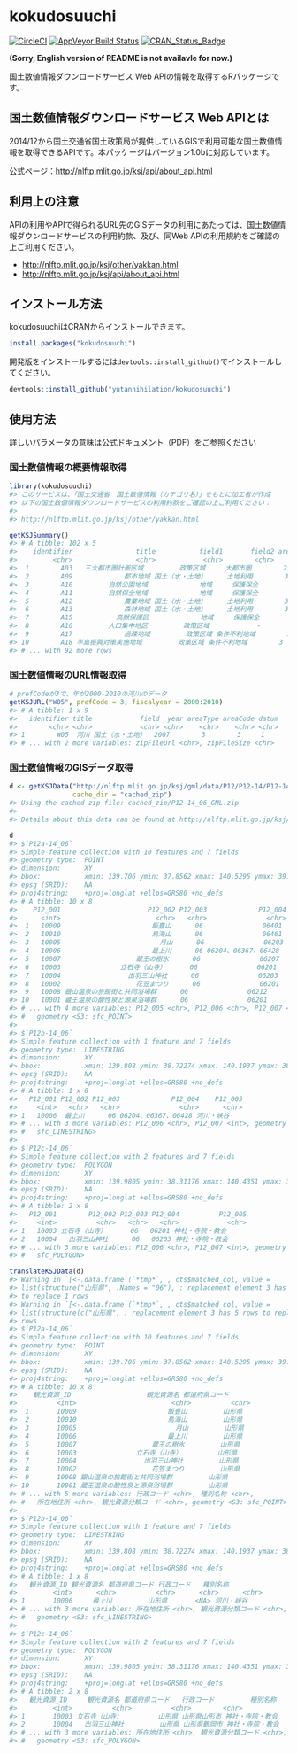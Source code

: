 
<!-- README.md is generated from README.Rmd. Please edit that file -->
kokudosuuchi
============

[![CircleCI](https://circleci.com/gh/yutannihilation/kokudosuuchi.svg?style=svg)](https://circleci.com/gh/yutannihilation/kokudosuuchi) [![AppVeyor Build Status](https://ci.appveyor.com/api/projects/status/github/yutannihilation/kokudosuuchi?branch=master&svg=true)](https://ci.appveyor.com/project/yutannihilation/kokudosuuchi) [![CRAN\_Status\_Badge](http://www.r-pkg.org/badges/version/kokudosuuchi)](https://cran.r-project.org/package=kokudosuuchi)

**(Sorry, English version of README is not availavle for now.)**

国土数値情報ダウンロードサービス Web APIの情報を取得するRパッケージです。

国土数値情報ダウンロードサービス Web APIとは
--------------------------------------------

2014/12から国土交通省国土政策局が提供しているGISで利用可能な国土数値情報を取得できるAPIです。本パッケージはバージョン1.0bに対応しています。

公式ページ：<http://nlftp.mlit.go.jp/ksj/api/about_api.html>

利用上の注意
------------

APIの利用やAPIで得られるURL先のGISデータの利用にあたっては、国土数値情報ダウンロードサービスの利用約款、及び、同Web APIの利用規約をご確認の上ご利用ください。

-   <http://nlftp.mlit.go.jp/ksj/other/yakkan.html>
-   <http://nlftp.mlit.go.jp/ksj/api/about_api.html>

インストール方法
----------------

kokudosuuchiはCRANからインストールできます。

``` r
install.packages("kokudosuuchi")
```

開発版をインストールするには`devtools::install_github()`でインストールしてください。

``` r
devtools::install_github("yutannihilation/kokudosuuchi")
```

使用方法
--------

詳しいパラメータの意味は[公式ドキュメント](http://nlftp.mlit.go.jp/ksj/api/specification_api_ksj.pdf)（PDF）をご参照ください

### 国土数値情報の概要情報取得

``` r
library(kokudosuuchi)
#> このサービスは、「国土交通省　国土数値情報（カテゴリ名）」をもとに加工者が作成
#> 以下の国土数値情報ダウンロードサービスの利用約款をご確認の上ご利用ください：
#> 
#> http://nlftp.mlit.go.jp/ksj/other/yakkan.html

getKSJSummary()
#> # A tibble: 102 x 5
#>    identifier                title           field1       field2 areaType
#>         <chr>                <chr>            <chr>        <chr>    <chr>
#>  1        A03   三大都市圏計画区域         政策区域     大都市圏        2
#>  2        A09             都市地域 国土（水・土地）     土地利用        3
#>  3        A10         自然公園地域             地域     保護保全        3
#>  4        A11         自然保全地域             地域     保護保全        3
#>  5        A12             農業地域 国土（水・土地）     土地利用        3
#>  6        A13             森林地域 国土（水・土地）     土地利用        3
#>  7        A15           鳥獣保護区             地域     保護保全        3
#>  8        A16         人口集中地区         政策区域            -        3
#>  9        A17             過疎地域         政策区域 条件不利地域        3
#> 10        A18 半島振興対策実施地域         政策区域 条件不利地域        3
#> # ... with 92 more rows
```

### 国土数値情報のURL情報取得

``` r
# prefCodeが3で、年が2000-2010の河川のデータ
getKSJURL("W05", prefCode = 3, fiscalyear = 2000:2010)
#> # A tibble: 1 x 9
#>   identifier title            field  year areaType areaCode datum
#>        <chr> <chr>            <chr> <chr>    <chr>    <chr> <chr>
#> 1        W05  河川 国土（水・土地）  2007        3        3     1
#> # ... with 2 more variables: zipFileUrl <chr>, zipFileSize <chr>
```

### 国土数値情報のGISデータ取得

``` r
d <- getKSJData("http://nlftp.mlit.go.jp/ksj/gml/data/P12/P12-14/P12-14_06_GML.zip",
                cache_dir = "cached_zip")
#> Using the cached zip file: cached_zip/P12-14_06_GML.zip
#> 
#> Details about this data can be found at http://nlftp.mlit.go.jp/ksj/gml/datalist/KsjTmplt-P12-v2_2.html

d
#> $`P12a-14_06`
#> Simple feature collection with 10 features and 7 fields
#> geometry type:  POINT
#> dimension:      XY
#> bbox:           xmin: 139.706 ymin: 37.8562 xmax: 140.5295 ymax: 39.09917
#> epsg (SRID):    NA
#> proj4string:    +proj=longlat +ellps=GRS80 +no_defs
#> # A tibble: 10 x 8
#>    P12_001                      P12_002 P12_003             P12_004
#>      <int>                        <chr>   <chr>               <chr>
#>  1   10009                       飯豊山      06               06401
#>  2   10010                       鳥海山      06               06461
#>  3   10005                         月山      06               06203
#>  4   10006                       最上川      06 06204、06367、06428
#>  5   10007                   蔵王の樹氷      06               06207
#>  6   10003               立石寺（山寺）      06               06201
#>  7   10004                 出羽三山神社      06               06203
#>  8   10002                   花笠まつり      06               06201
#>  9   10008 銀山温泉の旅館街と共同浴場群      06               06212
#> 10   10001 蔵王温泉の酸性泉と源泉浴場群      06               06201
#> # ... with 4 more variables: P12_005 <chr>, P12_006 <chr>, P12_007 <int>,
#> #   geometry <S3: sfc_POINT>
#> 
#> $`P12b-14_06`
#> Simple feature collection with 1 feature and 7 fields
#> geometry type:  LINESTRING
#> dimension:      XY
#> bbox:           xmin: 139.808 ymin: 38.72274 xmax: 140.1937 ymax: 38.92187
#> epsg (SRID):    NA
#> proj4string:    +proj=longlat +ellps=GRS80 +no_defs
#> # A tibble: 1 x 8
#>   P12_001 P12_002 P12_003             P12_004    P12_005
#>     <int>   <chr>   <chr>               <chr>      <chr>
#> 1   10006  最上川      06 06204、06367、06428 河川・峡谷
#> # ... with 3 more variables: P12_006 <chr>, P12_007 <int>, geometry <S3:
#> #   sfc_LINESTRING>
#> 
#> $`P12c-14_06`
#> Simple feature collection with 2 features and 7 fields
#> geometry type:  POLYGON
#> dimension:      XY
#> bbox:           xmin: 139.9805 ymin: 38.31176 xmax: 140.4351 ymax: 38.70308
#> epsg (SRID):    NA
#> proj4string:    +proj=longlat +ellps=GRS80 +no_defs
#> # A tibble: 2 x 8
#>   P12_001        P12_002 P12_003 P12_004          P12_005
#>     <int>          <chr>   <chr>   <chr>            <chr>
#> 1   10003 立石寺（山寺）      06   06201 神社・寺院・教会
#> 2   10004   出羽三山神社      06   06203 神社・寺院・教会
#> # ... with 3 more variables: P12_006 <chr>, P12_007 <int>, geometry <S3:
#> #   sfc_POLYGON>
```

``` r
translateKSJData(d)
#> Warning in `[<-.data.frame`(`*tmp*`, , cts$matched_col, value =
#> list(structure("山形県", .Names = "06"), : replacement element 3 has 5 rows
#> to replace 1 rows
#> Warning in `[<-.data.frame`(`*tmp*`, , cts$matched_col, value =
#> list(structure(c("山形県", : replacement element 3 has 5 rows to replace 2
#> rows
#> $`P12a-14_06`
#> Simple feature collection with 10 features and 7 fields
#> geometry type:  POINT
#> dimension:      XY
#> bbox:           xmin: 139.706 ymin: 37.8562 xmax: 140.5295 ymax: 39.09917
#> epsg (SRID):    NA
#> proj4string:    +proj=longlat +ellps=GRS80 +no_defs
#> # A tibble: 10 x 8
#>    観光資源_ID                   観光資源名 都道府県コード
#>          <int>                        <chr>          <chr>
#>  1       10009                       飯豊山         山形県
#>  2       10010                       鳥海山         山形県
#>  3       10005                         月山         山形県
#>  4       10006                       最上川         山形県
#>  5       10007                   蔵王の樹氷         山形県
#>  6       10003               立石寺（山寺）         山形県
#>  7       10004                 出羽三山神社         山形県
#>  8       10002                   花笠まつり         山形県
#>  9       10008 銀山温泉の旅館街と共同浴場群         山形県
#> 10       10001 蔵王温泉の酸性泉と源泉浴場群         山形県
#> # ... with 5 more variables: 行政コード <chr>, 種別名称 <chr>,
#> #   所在地住所 <chr>, 観光資源分類コード <chr>, geometry <S3: sfc_POINT>
#> 
#> $`P12b-14_06`
#> Simple feature collection with 1 feature and 7 fields
#> geometry type:  LINESTRING
#> dimension:      XY
#> bbox:           xmin: 139.808 ymin: 38.72274 xmax: 140.1937 ymax: 38.92187
#> epsg (SRID):    NA
#> proj4string:    +proj=longlat +ellps=GRS80 +no_defs
#> # A tibble: 1 x 8
#>   観光資源_ID 観光資源名 都道府県コード 行政コード   種別名称
#>         <int>      <chr>          <chr>      <chr>      <chr>
#> 1       10006     最上川         山形県       <NA> 河川・峡谷
#> # ... with 3 more variables: 所在地住所 <chr>, 観光資源分類コード <chr>,
#> #   geometry <S3: sfc_LINESTRING>
#> 
#> $`P12c-14_06`
#> Simple feature collection with 2 features and 7 fields
#> geometry type:  POLYGON
#> dimension:      XY
#> bbox:           xmin: 139.9805 ymin: 38.31176 xmax: 140.4351 ymax: 38.70308
#> epsg (SRID):    NA
#> proj4string:    +proj=longlat +ellps=GRS80 +no_defs
#> # A tibble: 2 x 8
#>   観光資源_ID     観光資源名 都道府県コード   行政コード         種別名称
#>         <int>          <chr>          <chr>        <chr>            <chr>
#> 1       10003 立石寺（山寺）         山形県 山形県山形市 神社・寺院・教会
#> 2       10004   出羽三山神社         山形県 山形県鶴岡市 神社・寺院・教会
#> # ... with 3 more variables: 所在地住所 <chr>, 観光資源分類コード <chr>,
#> #   geometry <S3: sfc_POLYGON>
```
